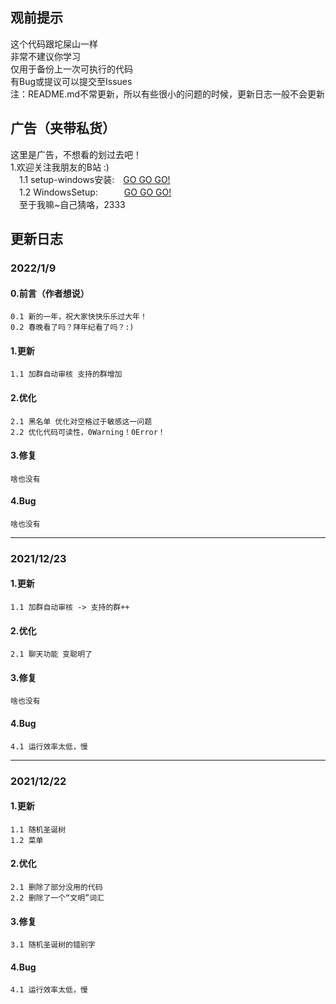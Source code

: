 ## **观前提示**<br>
这个代码跟坨屎山一样<br>
非常不建议你学习<br>
仅用于备份上一次可执行的代码<br>
有Bug或提议可以提交至Issues<br>
注：README.md不常更新，所以有些很小的问题的时候，更新日志一般不会更新<br>
## **广告（夹带私货）**<br>
这里是广告，不想看的划过去吧！<br>
1.欢迎关注我朋友的B站 :)<br>
&emsp;1.1 setup-windows安装:　[GO GO GO!](https://space.bilibili.com/589370259) <br>
&emsp;1.2 WindowsSetup:　　　[GO GO GO!](https://space.bilibili.com/1511907771) <br>
&emsp;至于我嘛~自己猜咯，2333
## **更新日志**<br>
### **2022/1/9**<br>
#### **0.前言（作者想说）**<br>
    0.1 新的一年，祝大家快快乐乐过大年！
    0.2 春晚看了吗？拜年纪看了吗？:)
#### **1.更新**<br>
    1.1 加群自动审核 支持的群增加
#### **2.优化**<br>
    2.1 黑名单 优化对空格过于敏感这一问题
    2.2 优化代码可读性，0Warning！0Error！
#### **3.修复**<br>
    啥也没有
#### **4.Bug**<br>
    啥也没有
****
### **2021/12/23**<br>

#### **1.更新**<br>
    1.1 加群自动审核 -> 支持的群++
#### **2.优化**<br>
    2.1 聊天功能 变聪明了
#### **3.修复**<br>
    啥也没有
#### **4.Bug**<br>
    4.1 运行效率太低，慢
****
### **2021/12/22**<br>

#### **1.更新**<br>
    1.1 随机圣诞树
    1.2 菜单
#### **2.优化**<br>
    2.1 删除了部分没用的代码
    2.2 删除了一个“文明”词汇
#### **3.修复**<br>
    3.1 随机圣诞树的错别字
#### **4.Bug**<br>
    4.1 运行效率太低，慢
